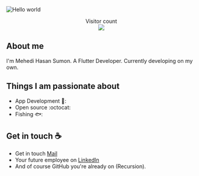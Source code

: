 <img src="https://raw.githubusercontent.com/sagar-viradiya/sagar-viradiya/master/resources/banner.png" alt="Hello world">

<p align="center"> 
  Visitor count<br>
  <img src="https://user-images.githubusercontent.com/74013982/211177206-20ae769f-da7c-4a89-b192-3af28acc42c5.png" />
</p>

## About me

I'm Mehedi Hasan Sumon. A Flutter Developer. Currently developing on my own. 
 
## Things I am passionate about

- App Development 📱:
- Open source :octocat:
- Fishing 🐟:

## Get in touch :coffee:
- Get in touch [Mail](mhsumon107@gmail.com)
- Your future employee on [LinkedIn](https://www.linkedin.com/in/mehedi-hasan-sumon-aa560a215)
- And of course GitHub you're already on (Recursion).


<!--
**sagar-viradiya/sagar-viradiya** is a ✨ _special_ ✨ repository because its `README.md` (this file) appears on your GitHub profile.

Here are some ideas to get you started:

- 🔭 I’m currently working on ...
- 🌱 I’m currently learning ...
- 👯 I’m looking to collaborate on ...
- 🤔 I’m looking for help with ...
- 💬 Ask me about ...
- 📫 How to reach me: ...
- 😄 Pronouns: ...
- ⚡ Fun fact: ...
-->
